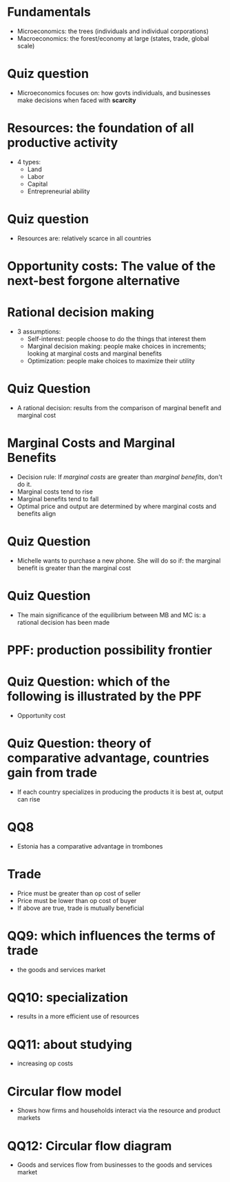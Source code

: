# Fundamentals
- Microeconomics: the trees (individuals and individual corporations)
- Macroeconomics: the forest/economy at large (states, trade, global scale)

# Quiz question
- Microeconomics focuses on: how govts individuals, and businesses make
  decisions when faced with **scarcity**

# Resources: the foundation of all productive activity
- 4 types:
	- Land
	- Labor
	- Capital
	- Entrepreneurial ability

# Quiz question
- Resources are: relatively scarce in all countries

# Opportunity costs: The value of the next-best forgone alternative

# Rational decision making
- 3 assumptions:
	- Self-interest: people choose to do the things that interest them
	- Marginal decision making: people make choices in increments; looking at
	  marginal costs and marginal benefits
	- Optimization: people make choices to maximize their utility

# Quiz Question
- A rational decision: results from the comparison of marginal benefit and
  marginal cost

# Marginal Costs and Marginal Benefits
- Decision rule: If *marginal costs* are greater than *marginal benefits*, don't do
  it.
- Marginal costs tend to rise
- Marginal benefits tend to fall
- Optimal price and output are determined by where marginal costs and benefits
  align

# Quiz Question
- Michelle wants to purchase a new phone. She will do so if: the marginal
  benefit is greater than the marginal cost

# Quiz Question
- The main significance of the equilibrium between MB and MC is: a rational
  decision has been made

# PPF: production possibility frontier

# Quiz Question: which of the following is illustrated by the PPF
- Opportunity cost

# Quiz Question: theory of comparative advantage, countries gain from trade
- If each country specializes in producing the products it is best at, output
  can rise

# QQ8
- Estonia has a comparative advantage in trombones

# Trade
- Price must be greater than op cost of seller
- Price must be lower than op cost of buyer
- If above are true, trade is mutually beneficial

# QQ9: which influences the terms of trade
- the goods and services market

# QQ10: specialization
- results in a more efficient use of resources

# QQ11: about studying
- increasing op costs

# Circular flow model
- Shows how firms and households interact via the resource and product markets

# QQ12: Circular flow diagram
- Goods and services flow from businesses to the goods and services market
